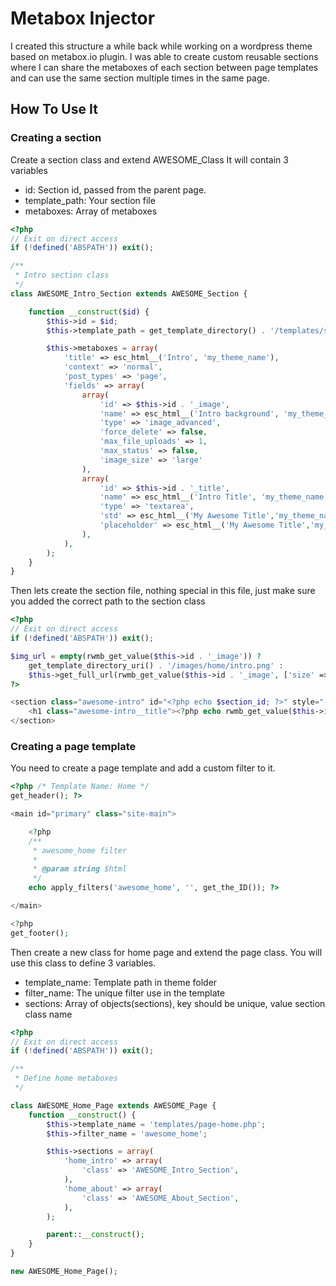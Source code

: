 # Metabox Injector
I created this structure a while back while working on a wordpress theme based on metabox.io plugin.
I was able to create custom reusable sections where I can share the metaboxes of each section between page templates and can use the same section multiple times in the same page.

## How To Use It
### Creating a section 
Create a section class and extend AWESOME_Class
It will contain 3 variables
- id: Section id, passed from the parent page.
- template_path: Your section file
- metaboxes: Array of metaboxes
```php
<?php
// Exit on direct access
if (!defined('ABSPATH')) exit();

/** 
 * Intro section class
 */
class AWESOME_Intro_Section extends AWESOME_Section {

	function __construct($id) {
		$this->id = $id;
		$this->template_path = get_template_directory() . '/templates/sections/intro.php';

		$this->metaboxes = array(
			'title' => esc_html__('Intro', 'my_theme_name'),
			'context' => 'normal',
			'post_types' => 'page',
			'fields' => array(
				array(
					'id' => $this->id . '_image',
					'name' => esc_html__('Intro background', 'my_theme_name'),
					'type' => 'image_advanced',
					'force_delete' => false,
					'max_file_uploads' => 1,
					'max_status' => false,
					'image_size' => 'large'
				),
				array(
					'id' => $this->id . '_title',
					'name' => esc_html__('Intro Title', 'my_theme_name'),
					'type' => 'textarea',
					'std' => esc_html__('My Awesome Title','my_theme_name'),
					'placeholder' => esc_html__('My Awesome Title','my_theme_name')
				),
			),
		);
	}
}
```

Then lets create the section file, nothing special in this file, just make sure you added the correct path to the section class
```php
<?php
// Exit on direct access
if (!defined('ABSPATH')) exit();

$img_url = empty(rwmb_get_value($this->id . '_image')) ?
	get_template_directory_uri() . '/images/home/intro.png' :
	$this->get_full_url(rwmb_get_value($this->id . '_image', ['size' => 'full', 'limit' => 1])[0]);
?>

<section class="awesome-intro" id="<?php echo $section_id; ?>" style="--awesome-intro-img: url(<?php echo $img_url; ?>);">
	<h1 class="awesome-intro__title"><?php echo rwmb_get_value($this->id . '_title'); ?></h1>
</section>
```
### Creating a page template
You need to create a page template and add a custom filter to it.
```php
<?php /* Template Name: Home */
get_header(); ?>

<main id="primary" class="site-main">

	<?php
	/**
	 * awesome_home filter
	 * 
	 * @param string $html
	 */
	echo apply_filters('awesome_home', '', get_the_ID()); ?>

</main>

<?php
get_footer();

```

Then create a new class for home page and extend the page class.
You will use this class to define 3 variables.
- template_name: Template path in theme folder
- filter_name: The unique filter use in the template
- sections: Array of objects(sections), key should be unique, value section class name
```php
<?php
// Exit on direct access
if (!defined('ABSPATH')) exit();

/**
 * Define home metaboxes
 */

class AWESOME_Home_Page extends AWESOME_Page {
	function __construct() {
		$this->template_name = 'templates/page-home.php';
		$this->filter_name = 'awesome_home';

		$this->sections = array(
			'home_intro' => array(
				'class' => 'AWESOME_Intro_Section',
			),
			'home_about' => array(
				'class' => 'AWESOME_About_Section',
			),
		);

		parent::__construct();
	}
}

new AWESOME_Home_Page();
```